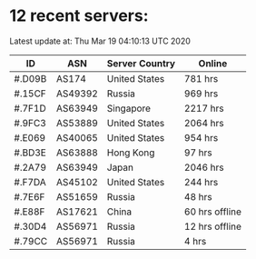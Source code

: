 # 12 recent servers:

Latest update at: Thu Mar 19 04:10:13 UTC 2020

| ID | ASN | Server Country | Online |
| -- | --- | -------------- | ------ |
| #.D09B | AS174 | United States | 781 hrs |
| #.15CF | AS49392 | Russia | 969 hrs |
| #.7F1D | AS63949 | Singapore | 2217 hrs |
| #.9FC3 | AS53889 | United States | 2064 hrs |
| #.E069 | AS40065 | United States | 954 hrs |
| #.BD3E | AS63888 | Hong Kong | 97 hrs |
| #.2A79 | AS63949 | Japan | 2046 hrs |
| #.F7DA | AS45102 | United States | 244 hrs |
| #.7E6F | AS51659 | Russia | 48 hrs |
| #.E88F | AS17621 | China | 60 hrs offline |
| #.30D4 | AS56971 | Russia | 12 hrs offline |
| #.79CC | AS56971 | Russia | 4 hrs |

